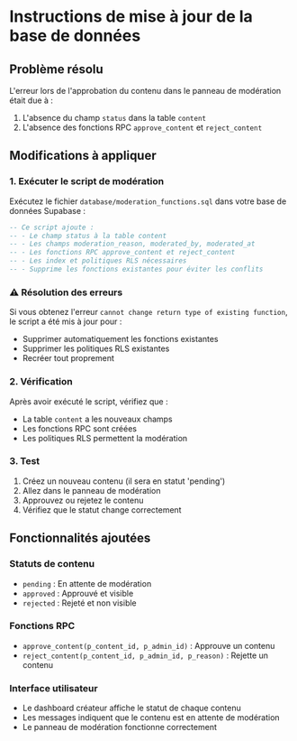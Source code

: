 # Instructions de mise à jour de la base de données

## Problème résolu

L'erreur lors de l'approbation du contenu dans le panneau de modération était due à :

1. L'absence du champ `status` dans la table `content`
2. L'absence des fonctions RPC `approve_content` et `reject_content`

## Modifications à appliquer

### 1. Exécuter le script de modération

Exécutez le fichier `database/moderation_functions.sql` dans votre base de données Supabase :

```sql
-- Ce script ajoute :
-- - Le champ status à la table content
-- - Les champs moderation_reason, moderated_by, moderated_at
-- - Les fonctions RPC approve_content et reject_content
-- - Les index et politiques RLS nécessaires
-- - Supprime les fonctions existantes pour éviter les conflits
```

### ⚠️ Résolution des erreurs

Si vous obtenez l'erreur `cannot change return type of existing function`, le script a été mis à jour pour :

- Supprimer automatiquement les fonctions existantes
- Supprimer les politiques RLS existantes
- Recréer tout proprement

### 2. Vérification

Après avoir exécuté le script, vérifiez que :

- La table `content` a les nouveaux champs
- Les fonctions RPC sont créées
- Les politiques RLS permettent la modération

### 3. Test

1. Créez un nouveau contenu (il sera en statut 'pending')
2. Allez dans le panneau de modération
3. Approuvez ou rejetez le contenu
4. Vérifiez que le statut change correctement

## Fonctionnalités ajoutées

### Statuts de contenu

- `pending` : En attente de modération
- `approved` : Approuvé et visible
- `rejected` : Rejeté et non visible

### Fonctions RPC

- `approve_content(p_content_id, p_admin_id)` : Approuve un contenu
- `reject_content(p_content_id, p_admin_id, p_reason)` : Rejette un contenu

### Interface utilisateur

- Le dashboard créateur affiche le statut de chaque contenu
- Les messages indiquent que le contenu est en attente de modération
- Le panneau de modération fonctionne correctement
